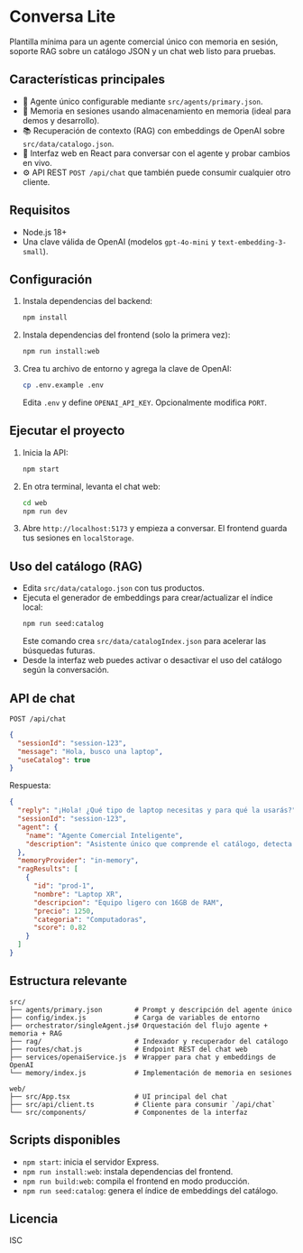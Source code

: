 # Conversa Lite

Plantilla mínima para un agente comercial único con memoria en sesión, soporte RAG sobre un catálogo JSON y un chat web listo para pruebas.

## Características principales

- 🤖 Agente único configurable mediante `src/agents/primary.json`.
- 🧠 Memoria en sesiones usando almacenamiento en memoria (ideal para demos y desarrollo).
- 📚 Recuperación de contexto (RAG) con embeddings de OpenAI sobre `src/data/catalogo.json`.
- 💬 Interfaz web en React para conversar con el agente y probar cambios en vivo.
- ⚙️ API REST `POST /api/chat` que también puede consumir cualquier otro cliente.

## Requisitos

- Node.js 18+
- Una clave válida de OpenAI (modelos `gpt-4o-mini` y `text-embedding-3-small`).

## Configuración

1. Instala dependencias del backend:
   ```bash
   npm install
   ```
2. Instala dependencias del frontend (solo la primera vez):
   ```bash
   npm run install:web
   ```
3. Crea tu archivo de entorno y agrega la clave de OpenAI:
   ```bash
   cp .env.example .env
   ```
   Edita `.env` y define `OPENAI_API_KEY`. Opcionalmente modifica `PORT`.

## Ejecutar el proyecto

1. Inicia la API:
   ```bash
   npm start
   ```
2. En otra terminal, levanta el chat web:
   ```bash
   cd web
   npm run dev
   ```
3. Abre `http://localhost:5173` y empieza a conversar. El frontend guarda tus sesiones en `localStorage`.

## Uso del catálogo (RAG)

- Edita `src/data/catalogo.json` con tus productos.
- Ejecuta el generador de embeddings para crear/actualizar el índice local:
  ```bash
  npm run seed:catalog
  ```
  Este comando crea `src/data/catalogIndex.json` para acelerar las búsquedas futuras.
- Desde la interfaz web puedes activar o desactivar el uso del catálogo según la conversación.

## API de chat

`POST /api/chat`

```json
{
  "sessionId": "session-123",
  "message": "Hola, busco una laptop",
  "useCatalog": true
}
```

Respuesta:

```json
{
  "reply": "¡Hola! ¿Qué tipo de laptop necesitas y para qué la usarás?",
  "sessionId": "session-123",
  "agent": {
    "name": "Agente Comercial Inteligente",
    "description": "Asistente único que comprende el catálogo, detecta intención de compra y guía a la persona usuaria hasta la conversión."
  },
  "memoryProvider": "in-memory",
  "ragResults": [
    {
      "id": "prod-1",
      "nombre": "Laptop XR",
      "descripcion": "Equipo ligero con 16GB de RAM",
      "precio": 1250,
      "categoria": "Computadoras",
      "score": 0.82
    }
  ]
}
```

## Estructura relevante

```
src/
├── agents/primary.json        # Prompt y descripción del agente único
├── config/index.js            # Carga de variables de entorno
├── orchestrator/singleAgent.js# Orquestación del flujo agente + memoria + RAG
├── rag/                       # Indexador y recuperador del catálogo
├── routes/chat.js             # Endpoint REST del chat web
├── services/openaiService.js  # Wrapper para chat y embeddings de OpenAI
└── memory/index.js            # Implementación de memoria en sesiones

web/
├── src/App.tsx                # UI principal del chat
├── src/api/client.ts          # Cliente para consumir `/api/chat`
└── src/components/            # Componentes de la interfaz
```

## Scripts disponibles

- `npm start`: inicia el servidor Express.
- `npm run install:web`: instala dependencias del frontend.
- `npm run build:web`: compila el frontend en modo producción.
- `npm run seed:catalog`: genera el índice de embeddings del catálogo.

## Licencia

ISC
